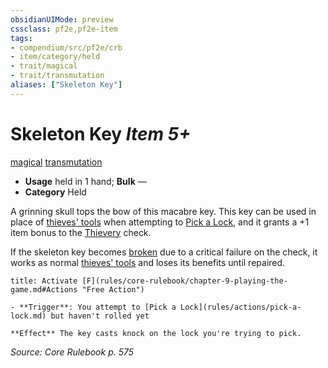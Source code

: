 ```yaml
---
obsidianUIMode: preview
cssclass: pf2e,pf2e-item
tags:
- compendium/src/pf2e/crb
- item/category/held
- trait/magical
- trait/transmutation
aliases: ["Skeleton Key"]
---
```

# Skeleton Key *Item 5+*  
[magical](rules/traits/magical.md)  [transmutation](rules/traits/transmutation.md)  

- **Usage** held in 1 hand; **Bulk** —
- **Category** Held

A grinning skull tops the bow of this macabre key. This key can be used in place of [thieves' tools](compendium/equipment/items/thieves-tools.md) when attempting to [Pick a Lock](rules/actions/pick-a-lock.md), and it grants a +1 item bonus to the [Thievery](compendium/skills.md#Thievery) check.

If the skeleton key becomes [broken](rules/conditions.md#Broken) due to a critical failure on the check, it works as normal [thieves' tools](compendium/equipment/items/thieves-tools.md) and loses its benefits until repaired.

```ad-embed-ability
title: Activate [F](rules/core-rulebook/chapter-9-playing-the-game.md#Actions "Free Action")

- **Trigger**: You attempt to [Pick a Lock](rules/actions/pick-a-lock.md) but haven't rolled yet

**Effect** The key casts knock on the lock you're trying to pick.
```

*Source: Core Rulebook p. 575*